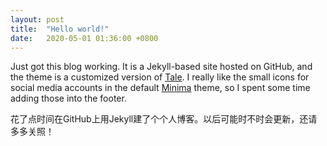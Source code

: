 ```yaml
---
layout: post
title:  "Hello world!"
date:   2020-05-01 01:36:00 +0800
---
```


Just got this blog working. 
It is a Jekyll-based site hosted on GitHub, and the theme is a customized 
version of [Tale](https://github.com/chesterhow/tale/). 
I really like the small icons for social media accounts in the default 
[Minima](https://github.com/jekyll/minima/) theme, so I spent some time 
adding those into the footer. 

花了点时间在GitHub上用Jekyll建了个个人博客。以后可能时不时会更新，还请多多关照！
